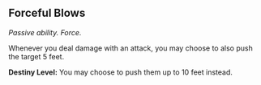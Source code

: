 ## Forceful Blows

_Passive ability. Force._

Whenever you deal damage with an attack, you may choose to also push the target 5 feet.

**Destiny Level:**
You may choose to push them up to 10 feet instead.
